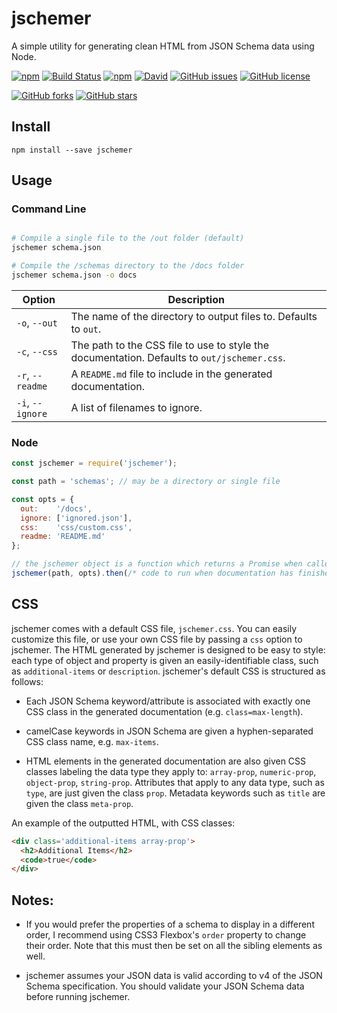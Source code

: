 # jschemer
A simple utility for generating clean HTML from JSON Schema data using Node.

[![npm](https://img.shields.io/npm/v/documentdb-session.svg?maxAge=2592000)](https://www.npmjs.com/package/jschemer)
[![Build Status](https://travis-ci.org/dwhieb/jschemer.svg?branch=master)](https://travis-ci.org/dwhieb/jschemer)
[![npm](https://img.shields.io/npm/dt/jschemer.svg?maxAge=2592000)](https://www.npmjs.com/package/jschemer)
[![David](https://img.shields.io/david/dwhieb/jschemer.svg?maxAge=2592000)](https://github.com/dwhieb/jschemer)
[![GitHub issues](https://img.shields.io/github/issues/dwhieb/jschemer.svg)](https://github.com/dwhieb/jschemer/issues)
[![GitHub license](https://img.shields.io/badge/license-MIT-blue.svg)](https://raw.githubusercontent.com/dwhieb/jschemer/master/LICENSE)

[![GitHub forks](https://img.shields.io/github/forks/dwhieb/jschemer.svg?style=social&label=Fork&maxAge=2592000)](https://github.com/dwhieb/jschemer)
[![GitHub stars](https://img.shields.io/github/stars/dwhieb/jschemer.svg?style=social&label=Star&maxAge=2592000)](https://github.com/dwhieb/documentdb-session)

## Install
`npm install --save jschemer`

## Usage

### Command Line
```sh

# Compile a single file to the /out folder (default)
jschemer schema.json

# Compile the /schemas directory to the /docs folder
jschemer schema.json -o docs
```

Option             | Description
------------------ | -----------
`-o`, `--out`      | The name of the directory to output files to. Defaults to `out`.
`-c`, `--css`      | The path to the CSS file to use to style the documentation. Defaults to `out/jschemer.css`.
`-r`, `--readme`   | A `README.md` file to include in the generated documentation.
`-i`, `--ignore`   | A list of filenames to ignore.

### Node
```js
const jschemer = require('jschemer');

const path = 'schemas'; // may be a directory or single file

const opts = {
  out:    '/docs',
  ignore: ['ignored.json'],
  css:    'css/custom.css',
  readme: 'README.md'
};

// the jschemer object is a function which returns a Promise when called
jschemer(path, opts).then(/* code to run when documentation has finished generating */)
```

## CSS
jschemer comes with a default CSS file, `jschemer.css`. You can easily customize this file, or use your own CSS file by passing a `css` option to jschemer. The HTML generated by jschemer is designed to be easy to style: each type of object and property is given an easily-identifiable class, such as `additional-items` or `description`. jschemer's default CSS is structured as follows:

* Each JSON Schema keyword/attribute is associated with exactly one CSS class in the generated documentation (e.g. `class=max-length`).

* camelCase keywords in JSON Schema are given a hyphen-separated CSS class name, e.g. `max-items`.

* HTML elements in the generated documentation are also given CSS classes labeling the data type they apply to: `array-prop`, `numeric-prop`, `object-prop`, `string-prop`. Attributes that apply to any data type, such as `type`, are just given the class `prop`. Metadata keywords such as `title` are given the class `meta-prop`.

An example of the outputted HTML, with CSS classes:
```html
<div class='additional-items array-prop'>
  <h2>Additional Items</h2>
  <code>true</code>
</div>
```

## Notes:

* If you would prefer the properties of a schema to display in a different order, I recommend using CSS3 Flexbox's `order` property to change their order. Note that this must then be set on all the sibling elements as well.

* jschemer assumes your JSON data is valid according to v4 of the JSON Schema specification. You should validate your JSON Schema data before running jschemer.
